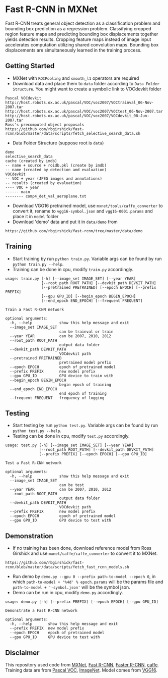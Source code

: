 # Fast R-CNN in MXNet

Fast R-CNN treats general object detection as a classification problem and
bounding box prediction as a regression problem. Classifying cropped region
feature maps and predicting bounding box displacements together yields
detection results. Cropping feature maps instead of image input accelerates
computation utilizing shared convolution maps. Bounding box displacements
are simultaneously learned in the training process.

## Getting Started

* MXNet with `ROIPooling` and `smooth_l1` operators are required
* Download data and place them to `data` folder according to `Data Folder Structure`.
  You might want to create a symbolic link to VOCdevkit folder
```
Pascal VOCdevkit
http://host.robots.ox.ac.uk/pascal/VOC/voc2007/VOCtrainval_06-Nov-2007.tar
http://host.robots.ox.ac.uk/pascal/VOC/voc2007/VOCtest_06-Nov-2007.tar
http://host.robots.ox.ac.uk/pascal/VOC/voc2007/VOCdevkit_08-Jun-2007.tar
Ross's precomputed object proposals
https://github.com/rbgirshick/fast-rcnn/blob/master/data/scripts/fetch_selective_search_data.sh
```
* Data Folder Structure (suppose root is `data`)
```
demo
selective_search_data
cache (created by imdb)
-- name + source + roidb.pkl (create by imdb)
-- name (created by detection and evaluation)
VOCdevkit
-- VOC + year (JPEG images and annotations)
-- results (created by evaluation)
---- VOC + year
------ main
-------- comp4_det_val_aeroplane.txt
```
* Download VGG16 pretrained model, use `mxnet/tools/caffe_converter` to convert it,
  rename to `vgg16-symbol.json` and `vgg16-0001.params` and place it in `model` folder
* Download 'demo' data and put it in `data/demo` from
```
https://github.com/rbgirshick/fast-rcnn/tree/master/data/demo
```

## Training
* Start training by run `python train.py`. Variable args can be found by run
`python train.py --help`.
* Training can be done in cpu, modify `train.py` accordingly.
```
usage: train.py [-h] [--image_set IMAGE_SET] [--year YEAR]
                [--root_path ROOT_PATH] [--devkit_path DEVKIT_PATH]
                [--pretrained PRETRAINED] [--epoch EPOCH] [--prefix PREFIX]
                [--gpu GPU_ID] [--begin_epoch BEGIN_EPOCH]
                [--end_epoch END_EPOCH] [--frequent FREQUENT]

Train a Fast R-CNN network

optional arguments:
  -h, --help            show this help message and exit
  --image_set IMAGE_SET
                        can be trainval or train
  --year YEAR           can be 2007, 2010, 2012
  --root_path ROOT_PATH
                        output data folder
  --devkit_path DEVKIT_PATH
                        VOCdevkit path
  --pretrained PRETRAINED
                        pretrained model prefix
  --epoch EPOCH         epoch of pretrained model
  --prefix PREFIX       new model prefix
  --gpu GPU_ID          GPU device to train with
  --begin_epoch BEGIN_EPOCH
                        begin epoch of training
  --end_epoch END_EPOCH
                        end epoch of training
  --frequent FREQUENT   frequency of logging
```

## Testing
* Start testing by run `python test.py`. Variable args can be found by run
`python test.py --help`.
* Testing can be done in cpu, modify `test.py` accordingly.
```
usage: test.py [-h] [--image_set IMAGE_SET] [--year YEAR]
               [--root_path ROOT_PATH] [--devkit_path DEVKIT_PATH]
               [--prefix PREFIX] [--epoch EPOCH] [--gpu GPU_ID]

Test a Fast R-CNN network

optional arguments:
  -h, --help            show this help message and exit
  --image_set IMAGE_SET
                        can be test
  --year YEAR           can be 2007, 2010, 2012
  --root_path ROOT_PATH
                        output data folder
  --devkit_path DEVKIT_PATH
                        VOCdevkit path
  --prefix PREFIX       new model prefix
  --epoch EPOCH         epoch of pretrained model
  --gpu GPU_ID          GPU device to test with
```

## Demonstration
* If no training has been done, download reference model from Ross Girshick and use
`mxnet/caffe/caffe_converter` to convert it to MXNet.
```
https://github.com/rbgirshick/fast-rcnn/blob/master/data/scripts/fetch_fast_rcnn_models.sh
```
* Run demo by `demo.py --gpu 0 --prefix path-to-model --epoch 0`, in which
`path-to-model + '%4d' % epoch.params` will be the params file and
`path-to-model + '-symbol.json'` will be the symbol json.
* Demo can be run in cpu, modify `demo.py` accordingly.
```
usage: demo.py [-h] [--prefix PREFIX] [--epoch EPOCH] [--gpu GPU_ID]

Demonstrate a Fast R-CNN network

optional arguments:
  -h, --help       show this help message and exit
  --prefix PREFIX  new model prefix
  --epoch EPOCH    epoch of pretrained model
  --gpu GPU_ID     GPU device to test with
```

## Disclaimer
This repository used code from [MXNet](https://github.com/dmlc/mxnet),
[Fast R-CNN](https://github.com/rbgirshick/fast-rcnn),
[Faster R-CNN](https://github.com/rbgirshick/py-faster-rcnn),
[caffe](https://github.com/BVLC/caffe). Training data are from
[Pascal VOC](http://host.robots.ox.ac.uk/pascal/VOC/),
[ImageNet](http://image-net.org/). Model comes from
[VGG16](http://www.robots.ox.ac.uk/~vgg/research/very_deep/).